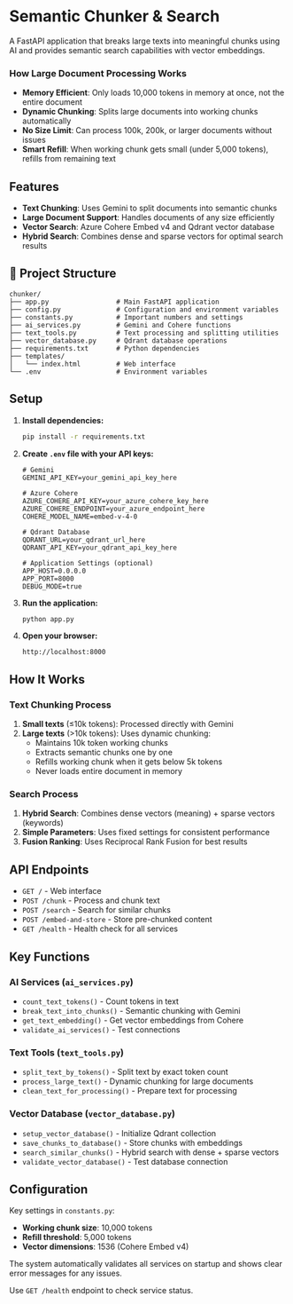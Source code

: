 # Semantic Chunker & Search

A FastAPI application that breaks large texts into meaningful chunks using AI and provides semantic search capabilities with vector embeddings.

### How Large Document Processing Works

- **Memory Efficient**: Only loads 10,000 tokens in memory at once, not the entire document
- **Dynamic Chunking**: Splits large documents into working chunks automatically
- **No Size Limit**: Can process 100k, 200k, or larger documents without issues
- **Smart Refill**: When working chunk gets small (under 5,000 tokens), refills from remaining text

## Features

- **Text Chunking**: Uses Gemini to split documents into semantic chunks
- **Large Document Support**: Handles documents of any size efficiently
- **Vector Search**: Azure Cohere Embed v4 and Qdrant vector database
- **Hybrid Search**: Combines dense and sparse vectors for optimal search results

## 📁 Project Structure

```
chunker/
├── app.py                 # Main FastAPI application 
├── config.py              # Configuration and environment variables
├── constants.py           # Important numbers and settings
├── ai_services.py         # Gemini and Cohere functions
├── text_tools.py          # Text processing and splitting utilities
├── vector_database.py     # Qdrant database operations
├── requirements.txt       # Python dependencies
├── templates/
│   └── index.html         # Web interface
└── .env                   # Environment variables
```

## Setup

1. **Install dependencies:**
   ```bash
   pip install -r requirements.txt
   ```

2. **Create `.env` file with your API keys:**
   ```env
   # Gemini
   GEMINI_API_KEY=your_gemini_api_key_here
   
   # Azure Cohere
   AZURE_COHERE_API_KEY=your_azure_cohere_key_here
   AZURE_COHERE_ENDPOINT=your_azure_endpoint_here
   COHERE_MODEL_NAME=embed-v-4-0
   
   # Qdrant Database
   QDRANT_URL=your_qdrant_url_here
   QDRANT_API_KEY=your_qdrant_api_key_here
   
   # Application Settings (optional)
   APP_HOST=0.0.0.0
   APP_PORT=8000
   DEBUG_MODE=true
   ```

3. **Run the application:**
   ```bash
   python app.py
   ```

4. **Open your browser:**
   ```
   http://localhost:8000
   ```

## How It Works

### Text Chunking Process
1. **Small texts** (≤10k tokens): Processed directly with Gemini
2. **Large texts** (>10k tokens): Uses dynamic chunking:
   - Maintains 10k token working chunks
   - Extracts semantic chunks one by one
   - Refills working chunk when it gets below 5k tokens
   - Never loads entire document in memory

### Search Process
1. **Hybrid Search**: Combines dense vectors (meaning) + sparse vectors (keywords)
2. **Simple Parameters**: Uses fixed settings for consistent performance
3. **Fusion Ranking**: Uses Reciprocal Rank Fusion for best results

## API Endpoints

- `GET /` - Web interface
- `POST /chunk` - Process and chunk text
- `POST /search` - Search for similar chunks
- `POST /embed-and-store` - Store pre-chunked content
- `GET /health` - Health check for all services

## Key Functions

### AI Services (`ai_services.py`)
- `count_text_tokens()` - Count tokens in text
- `break_text_into_chunks()` - Semantic chunking with Gemini
- `get_text_embedding()` - Get vector embeddings from Cohere
- `validate_ai_services()` - Test connections

### Text Tools (`text_tools.py`)
- `split_text_by_tokens()` - Split text by exact token count
- `process_large_text()` - Dynamic chunking for large documents
- `clean_text_for_processing()` - Prepare text for processing

### Vector Database (`vector_database.py`)
- `setup_vector_database()` - Initialize Qdrant collection
- `save_chunks_to_database()` - Store chunks with embeddings
- `search_similar_chunks()` - Hybrid search with dense + sparse vectors
- `validate_vector_database()` - Test database connection

## Configuration

Key settings in `constants.py`:
- **Working chunk size**: 10,000 tokens
- **Refill threshold**: 5,000 tokens
- **Vector dimensions**: 1536 (Cohere Embed v4)

The system automatically validates all services on startup and shows clear error messages for any issues.

Use `GET /health` endpoint to check service status. 